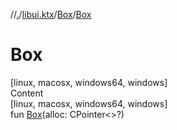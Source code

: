 //[.](../../index.md)/[libui.ktx](../index.md)/[Box](index.md)/[Box](-box.md)



# Box  
[linux, macosx, windows64, windows]  
Content  
[linux, macosx, windows64, windows]  
fun [Box](-box.md)(alloc: CPointer<<ERROR CLASS>>?)  



